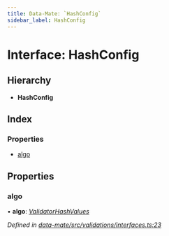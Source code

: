 ```yaml
---
title: Data-Mate: `HashConfig`
sidebar_label: HashConfig
---
```


# Interface: HashConfig

## Hierarchy

* **HashConfig**

## Index

### Properties

* [algo](hashconfig.md#algo)

## Properties

###  algo

• **algo**: *[ValidatorHashValues](../overview.md#validatorhashvalues)*

*Defined in [data-mate/src/validations/interfaces.ts:23](https://github.com/terascope/teraslice/blob/653cf7530/packages/data-mate/src/validations/interfaces.ts#L23)*
